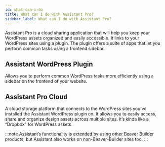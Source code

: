 ```yaml
---
id: what-can-i-do
title: What can I do with Assistant Pro?
sidebar_label: What can I do with Assistant Pro?
---
```


Assistant Pro is a cloud sharing application that will help you keep your WordPress assets organized and easily accessible.  It links to your WordPress sites using a plugin.  The plugin offers a suite of apps that let you perform common tasks using a frontend sidebar.


## Assistant WordPress Plugin

Allows you to perform common WordPress tasks more efficiently using a sidebar on the frontend of your website.

## Assistant Pro Cloud

A cloud storage platform that connects to the WordPress sites you’ve installed the Assistant WordPress plugin on.  It allows you to easily access, share and organize design assets across multiple sites.  It’s kinda like a “Dropbox” for WordPress assets.
















:::note
Assistant’s functionality is extended by using other Beaver Builder products, but Assistant also works on non-Beaver-Builder sites too.
:::
